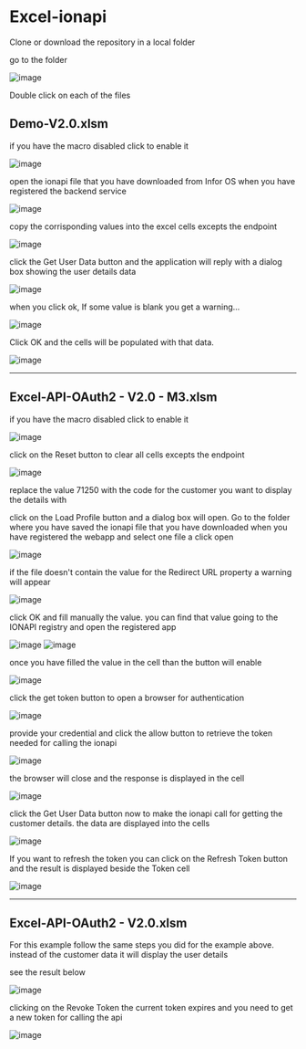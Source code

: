 # Excel-ionapi

Clone or download the repository in a local folder

go to the folder

![image](https://user-images.githubusercontent.com/22134155/44097800-e64fa318-9fde-11e8-9945-c57393f53fbf.png)

Double click on each of the files

## Demo-V2.0.xlsm

if you have the macro disabled click to enable it

![image](https://user-images.githubusercontent.com/22134155/44098532-bb21b38c-9fe0-11e8-95c0-9b19f3367485.png)

open the ionapi file that you have downloaded from Infor OS when you have registered the backend service

![image](https://user-images.githubusercontent.com/22134155/44098995-e3d1f2f0-9fe1-11e8-96be-67d21876f335.png)

copy the corrisponding values into the excel cells excepts the endpoint

![image](https://user-images.githubusercontent.com/22134155/44099127-33e18f8a-9fe2-11e8-98b6-5291b63efdbd.png)

click the Get User Data button and the application will reply with a dialog box showing the user details data 

![image](https://user-images.githubusercontent.com/22134155/44099366-c2406486-9fe2-11e8-929e-a56a25fd80be.png)

when you click ok, If some value is blank you get a warning...

![image](https://user-images.githubusercontent.com/22134155/44099484-08e4c6e8-9fe3-11e8-912a-86460b1f355f.png)

Click OK and the cells will be populated with that data.

![image](https://user-images.githubusercontent.com/22134155/44099531-23e07906-9fe3-11e8-9dc7-c8571e15d922.png)

___

## Excel-API-OAuth2 - V2.0 - M3.xlsm

if you have the macro disabled click to enable it

![image](https://user-images.githubusercontent.com/22134155/44098532-bb21b38c-9fe0-11e8-95c0-9b19f3367485.png)

click on the Reset button to clear all cells excepts the endpoint

![image](https://user-images.githubusercontent.com/22134155/44100928-70741220-9fe6-11e8-8a54-f7b3afc88df6.png)

replace the value 71250 with the code for the customer you want to display the details with

click on the Load Profile button and a dialog box will open.
Go to the folder where you have saved the ionapi file that you have downloaded when you have registered the webapp
and select one file a click open

![image](https://user-images.githubusercontent.com/22134155/44101873-b25b8fae-9fe8-11e8-97da-7be0d04afb78.png)

if the file doesn't contain the value for the Redirect URL property a warning will appear

![image](https://user-images.githubusercontent.com/22134155/44102049-182fcb42-9fe9-11e8-9f71-09b847acde98.png)

click OK and fill manually the value.
you can find that value going to the IONAPI registry and open the registered app

![image](https://user-images.githubusercontent.com/22134155/44102164-5e9a1ce0-9fe9-11e8-9522-1980cfb1d354.png)
![image](https://user-images.githubusercontent.com/22134155/44102394-da057596-9fe9-11e8-948f-2bf46e004026.png)

once you have filled the value in the cell than the button will enable

![image](https://user-images.githubusercontent.com/22134155/44106135-0a1877b0-9ff4-11e8-9091-645d3576e6ec.png)

click the get token button to open a browser for authentication

![image](https://user-images.githubusercontent.com/22134155/44106233-5ff746ca-9ff4-11e8-94fd-6d10343a6448.png)

provide your credential and click the allow button to retrieve the token needed for calling the ionapi

![image](https://user-images.githubusercontent.com/22134155/44106306-92c2a266-9ff4-11e8-95f5-3982dc915952.png)

the browser will close and the response is displayed in the cell

![image](https://user-images.githubusercontent.com/22134155/44106360-b8d2a456-9ff4-11e8-8170-903a27f374e1.png)

click the Get User Data button now to make the ionapi call for getting the customer details.
the data are displayed into the cells

![image](https://user-images.githubusercontent.com/22134155/44106462-0ad0b23e-9ff5-11e8-839e-ee3f67a99291.png)

If you want to refresh the token you can click on the Refresh Token button and the result is displayed beside the Token cell

![image](https://user-images.githubusercontent.com/22134155/44106599-6562d84e-9ff5-11e8-804c-a040b6f534d1.png)

___

## Excel-API-OAuth2 - V2.0.xlsm

For this example follow the same steps you did for the example above.
instead of the customer data it will display the user details

see the result below

![image](https://user-images.githubusercontent.com/22134155/44106828-f6ad5bf8-9ff5-11e8-8cb8-9d110cea8603.png)

clicking on the Revoke Token the current token expires and you need to get a new token for calling the api

![image](https://user-images.githubusercontent.com/22134155/44106935-3abb014c-9ff6-11e8-9196-c36c22e1227f.png)

 






